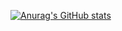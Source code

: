 [![Anurag's GitHub stats](https://github-readme-stats.vercel.app/api?username=anuraghazra)](https://github.com/Lucas-html20/github-readme-stats)
